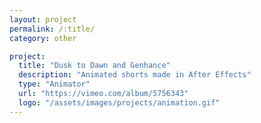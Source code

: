 ```yaml
---
layout: project
permalink: /:title/
category: other

project:
  title: "Dusk to Dawn and Genhance"
  description: "Animated shorts made in After Effects"
  type: "Animator"
  url: "https://vimeo.com/album/5756343"
  logo: "/assets/images/projects/animation.gif"
---
```

